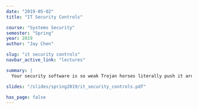 ```yaml
---
date: "2019-05-02"
title: "IT Security Controls"

course: "Systems Security"
semester: "Spring"
year: 2019
author: "Jay Chen"

slug: "it security controls"
navbar_active_link: "lectures"

summary: |
  Your security software is so weak Trojan horses literally push it around and laugh before contaminating your system.

slides: "/slides/spring2019/it_security_controls.pdf"

has_page: false
---
```

